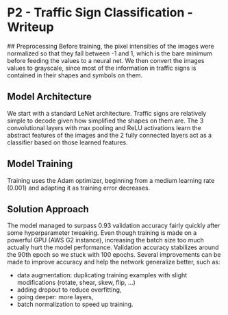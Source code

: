 # P2 - Traffic Sign Classification - Writeup

## Preprocessing
Before training, the pixel intensities of the images were normalized so that they fall between -1 and 1, which is the bare minimum before feeding the values to a neural net. We then convert the images values to grayscale, since most of the information in traffic signs is contained in their shapes and symbols on them.

## Model Architecture
We start with a standard LeNet architecture. Traffic signs are relatively simple to decode given how simplified the shapes on them are. The 3 convolutional layers with max pooling and ReLU activations learn the abstract features of the images and the 2 fully connected layers act as a classifier based on those learned features.

## Model Training
Training uses the Adam optimizer, beginning from a medium learning rate (0.001) and adapting it as training error decreases.

## Solution Approach
The model managed to surpass 0.93 validation accuracy fairly quickly after some hyperparameter tweaking. Even though training is made on a powerful GPU (AWS G2 instance), increasing the batch size too much actually hurt the model performance. Validation accuracy stabilizes around the 90th epoch so we stuck with 100 epochs.
Several improvements can be made to improve accuracy and help the network generalize better, such as:
+ data augmentation: duplicating training examples with slight modifications (rotate, shear, skew, flip, ...)
+ adding dropout to reduce overfitting,
+ going deeper: more layers,
+ batch normalization to speed up training.






